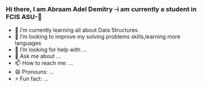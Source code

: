 ### Hi there, I am Abraam Adel Demitry -i am currently a student in FCIS ASU-👋

- 🌱 I’m currently learning all about Data Structures.
- 👯 I’m looking to improve my solving problems skills,learning more languages
- 🤔 I’m looking for help with ...
- 💬 Ask me about ...
- 📫 How to reach me: ...
- 😄 Pronouns: ...
- ⚡ Fun fact: ...
